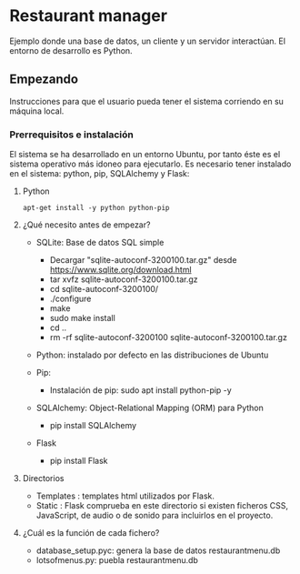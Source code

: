 # Restaurant manager
Ejemplo donde una base de datos, un cliente y un servidor interactúan. El entorno de desarrollo es Python.

## Empezando
Instrucciones para que el usuario pueda tener el sistema corriendo en su máquina local.

### Prerrequisitos e instalación
El sistema se ha desarrollado en un entorno Ubuntu, por tanto éste es el sistema operativo más idoneo para ejecutarlo. Es necesario tener instalado en el sistema: python, pip, SQLAlchemy y Flask:

1. Python
	```Shell
	apt-get install -y python python-pip
	```


1. ¿Qué necesito antes de empezar?

	* SQLite: Base de datos SQL simple
		* Decargar "sqlite-autoconf-3200100.tar.gz" desde https://www.sqlite.org/download.html
		* tar xvfz sqlite-autoconf-3200100.tar.gz
		* cd sqlite-autoconf-3200100/
		* ./configure
		* make
		* sudo make install
		* cd ..
		* rm -rf  sqlite-autoconf-3200100 sqlite-autoconf-3200100.tar.gz

	* Python: instalado por defecto en las distribuciones de Ubuntu

	* Pip:
		* Instalación de pip: sudo apt install python-pip -y 

	* SQLAlchemy: Object-Relational Mapping (ORM) para Python
		* pip install SQLAlchemy
	
	* Flask
		* pip install Flask


2. Directorios

	* Templates : templates html utilizados por Flask.
	* Static : Flask comprueba en este directorio si existen ficheros CSS, JavaScript, de audio o de sonido para incluirlos en el proyecto.

3. ¿Cuál es la función de cada fichero?

	* database_setup.pyc: genera la base de datos restaurantmenu.db
	* lotsofmenus.py: puebla restaurantmenu.db


